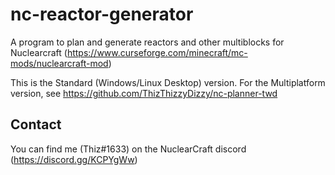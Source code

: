 # nc-reactor-generator

A program to plan and generate reactors and other multiblocks for Nuclearcraft (https://www.curseforge.com/minecraft/mc-mods/nuclearcraft-mod)

This is the Standard (Windows/Linux Desktop) version.
For the Multiplatform version, see https://github.com/ThizThizzyDizzy/nc-planner-twd


## Contact
You can find me (Thiz#1633) on the NuclearCraft discord (https://discord.gg/KCPYgWw)
